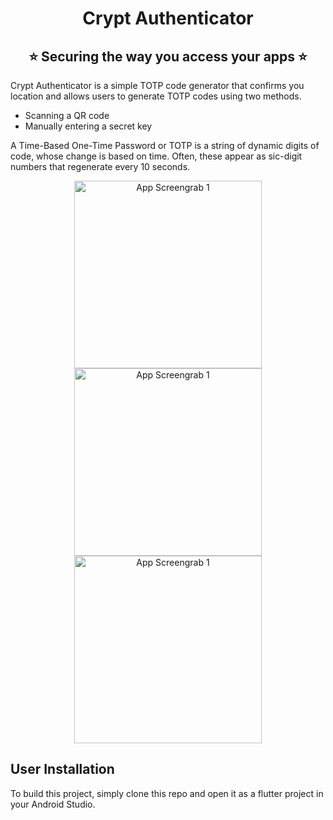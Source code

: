 <h1 align="center" style="border-bottom: none">
    <b>
        Crypt Authenticator<br>
    </b>
</h1>
<h2 align="center" style="border-bottom: none">
    ⭐️  Securing the way you access your apps  ⭐️ <br>
    </h2>



Crypt Authenticator is a simple TOTP code generator that confirms you location and allows users to generate TOTP codes using two methods. 

<ul>
    <li>Scanning a QR code</li>
    <li>Manually entering a secret key</li>
</ul>

A Time-Based One-Time Password or TOTP is a string of dynamic digits of code, whose change is based on time. Often, these appear as sic-digit numbers that regenerate every 10 seconds.

<div align="center">
<img src="https://user-images.githubusercontent.com/14253061/194707492-0754883e-010e-493e-b210-9405acc602f5.jpeg" alt="App Screengrab 1" width="300px"/>
<img src="https://user-images.githubusercontent.com/14253061/194707489-32437c1b-e234-4c15-8753-ac370d50ed7b.jpeg" alt="App Screengrab 1" width="300px"/>
<img src="https://user-images.githubusercontent.com/14253061/194707488-db707011-974b-4783-b979-1ab84636de32.jpeg" alt="App Screengrab 1" width="300px"/>
</div>


## User Installation

To build this project, simply clone this repo and open it as a flutter project in your Android Studio.
